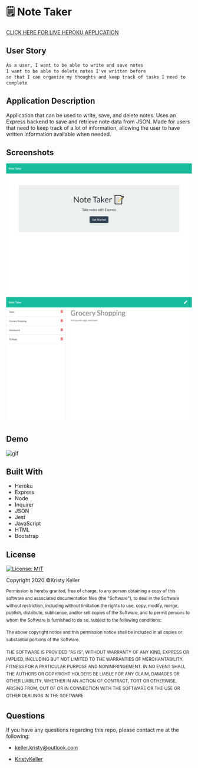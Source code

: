 # 🗒 Note Taker
[CLICK HERE FOR LIVE HEROKU APPLICATION](https://note-taker-express-app.herokuapp.com/)

## User Story
```
As a user, I want to be able to write and save notes
I want to be able to delete notes I've written before
so that I can organize my thoughts and keep track of tasks I need to complete
```
## Application Description
Application that can be used to write, save, and delete notes. Uses an Express backend to save and retrieve note data from JSON. Made for users that need to keep track of a lot of information, allowing the user to have written information available when needed.

## Screenshots
![screenshot2](./Assets/Images/screenshot-2.png)
![screenshot3](./Assets/Images/screenshot-1.png)

## Demo
![gif](https://media.giphy.com/media/VJk0asokZzLH7BJl62/giphy.gif)

## Built With
* Heroku
* Express
* Node
* Inquirer
* JSON
* Jest
* JavaScript
* HTML
* Bootstrap

## License
[![License: MIT](https://img.shields.io/badge/License-MIT-yellow.svg)](https://opensource.org/licenses/MIT)

Copyright 2020 ©Kristy Keller

<sup>Permission is hereby granted, free of charge, to any person obtaining a copy of this software and associated documentation files (the "Software"), to deal in the Software without restriction, including without limitation the rights to use, copy, modify, merge, publish, distribute, sublicense, and/or sell copies of the Software, and to permit persons to whom the Software is furnished to do so, subject to the following conditions:
  
<sup>The above copyright notice and this permission notice shall be included in all copies or substantial portions of the Software.
  
<sup>THE SOFTWARE IS PROVIDED "AS IS", WITHOUT WARRANTY OF ANY KIND, EXPRESS OR IMPLIED, INCLUDING BUT NOT LIMITED TO THE WARRANTIES OF MERCHANTABILITY, FITNESS FOR A PARTICULAR PURPOSE AND NONINFRINGEMENT. IN NO EVENT SHALL THE AUTHORS OR COPYRIGHT HOLDERS BE LIABLE FOR ANY CLAIM, DAMAGES OR OTHER LIABILITY, WHETHER IN AN ACTION OF CONTRACT, TORT OR OTHERWISE, ARISING FROM, OUT OF OR IN CONNECTION WITH THE SOFTWARE OR THE USE OR OTHER DEALINGS IN THE SOFTWARE.

## Questions

If you have any questions regarding this repo, please contact me at the following:

* <keller.kristy@outlook.com>

* [KristyKeller](https://github.com/KristyKeller)

